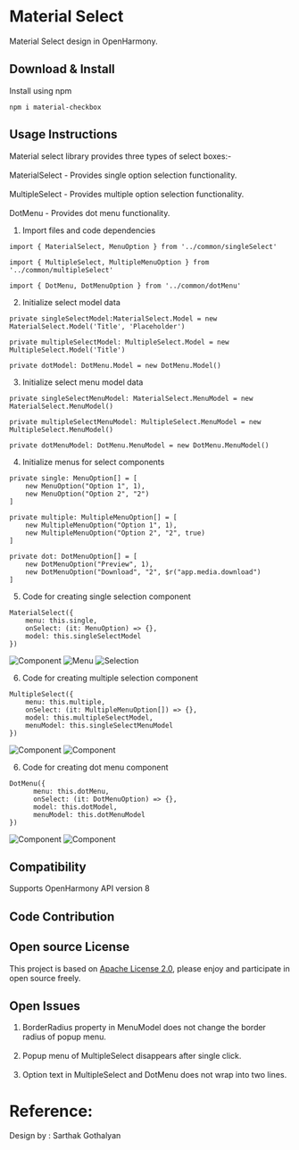 # Material Select

Material Select design in OpenHarmony.

## Download & Install

Install using npm

```npm i material-checkbox```

## Usage Instructions

Material select library provides three types of select boxes:- <br/><br/>
MaterialSelect - Provides single option selection functionality. <br/><br/>
MultipleSelect - Provides multiple option selection functionality. <br/><br/>
DotMenu - Provides dot menu functionality. <br/>

1. Import files and code dependencies

```ets
import { MaterialSelect, MenuOption } from '../common/singleSelect'

import { MultipleSelect, MultipleMenuOption } from '../common/multipleSelect'

import { DotMenu, DotMenuOption } from '../common/dotMenu'
```

2. Initialize select model data

```
private singleSelectModel:MaterialSelect.Model = new MaterialSelect.Model('Title', 'Placeholder')

private multipleSelectModel: MultipleSelect.Model = new MultipleSelect.Model('Title')

private dotModel: DotMenu.Model = new DotMenu.Model()
```

3. Initialize select menu model data

```
private singleSelectMenuModel: MaterialSelect.MenuModel = new MaterialSelect.MenuModel()

private multipleSelectMenuModel: MultipleSelect.MenuModel = new MultipleSelect.MenuModel()

private dotMenuModel: DotMenu.MenuModel = new DotMenu.MenuModel()
```

4. Initialize menus for select components

```
private single: MenuOption[] = [
    new MenuOption("Option 1", 1),
    new MenuOption("Option 2", "2")
]

private multiple: MultipleMenuOption[] = [
    new MultipleMenuOption("Option 1", 1),
    new MultipleMenuOption("Option 2", "2", true)
]

private dot: DotMenuOption[] = [
    new DotMenuOption("Preview", 1),
    new DotMenuOption("Download", "2", $r("app.media.download")
]
```

5. Code for creating single selection component

```
MaterialSelect({
    menu: this.single,
    onSelect: (it: MenuOption) => {},
    model: this.singleSelectModel
})
```

![Component](screenshots/single_select_box.png)
![Menu](screenshots/single_select_box_with_menu.png)
![Selection](screenshots/single_select_box_selected.png)

6. Code for creating multiple selection component

```
MultipleSelect({
    menu: this.multiple,
    onSelect: (it: MultipleMenuOption[]) => {},
    model: this.multipleSelectModel,
    menuModel: this.singleSelectMenuModel
})
```

![Component](screenshots/multiple_select_box.png)
![Component](screenshots/multiple_select_box_with_menu.png)

6. Code for creating dot menu component

```
DotMenu({
      menu: this.dotMenu,
      onSelect: (it: DotMenuOption) => {},
      model: this.dotModel,
      menuModel: this.dotMenuModel
})
```

![Component](screenshots/dot_menu_box.png)
![Component](screenshots/dot_menu_box_with_menu.png)

## Compatibility

Supports OpenHarmony API version 8

## Code Contribution

## Open source License

This project is based
on [Apache License 2.0](https://github.com/Applib-OpenHarmony/Material_Ui_Checkbox/blob/main/LICENSE), please enjoy and
participate in open source freely.

## Open Issues

1. BorderRadius property in MenuModel does not change the border radius of popup menu.
<br/><br/>
2. Popup menu of MultipleSelect disappears after single click.
<br/><br/>
3. Option text in MultipleSelect and DotMenu does not wrap into two lines.

# Reference:

Design by : Sarthak Gothalyan